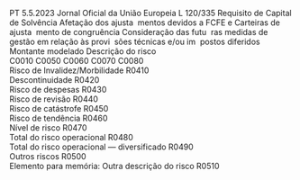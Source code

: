PT  5.5.2023 Jornal Oficial da União Europeia L 120/335
 Requisito de Capital 
de Solvência  Afetação dos ajusta ­
mentos devidos a FCFE 
e Carteiras de ajusta ­
mento de congruência  Consideração das futu ­
ras medidas de gestão 
em relação às provi ­
sões técnicas e/ou im ­
postos diferidos  Montante modelado  Descrição do risco  
C0010  C0050  C0060  C0070  C0080  
Risco de Invalidez/Morbilidade  R0410  
Descontinuidade  R0420  
Risco de despesas  R0430  
Risco de revisão  R0440  
Risco de catástrofe  R0450  
Risco de tendência  R0460  
Nível de risco  R0470  
Total do risco operacional  R0480  
Total do risco operacional — diversificado  R0490  
Outros riscos  R0500  
Elemento para memória: Outra descrição do risco  R0510